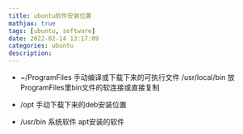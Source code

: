 ```yaml
---
title: ubuntu软件安装位置
mathjax: true
tags: [ubuntu, software]
date: 2022-02-14 13:17:09
categories: ubuntu
description: 
---
```


- ~/ProgramFiles  手动编译或下载下来的可执行文件
    /usr/local/bin      放ProgramFiles里bin文件的软连接或直接复制

- /opt  手动下载下来的deb安装位置

- /usr/bin  系统软件 apt安装的软件
